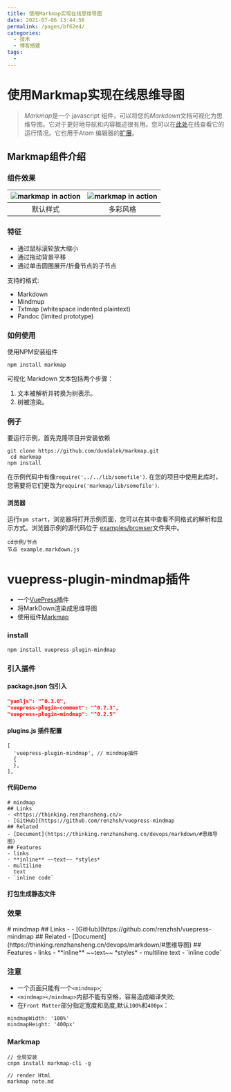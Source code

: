 ```yaml
---
title: 使用Markmap实现在线思维导图
date: 2021-07-06 13:44:56
permalink: /pages/bf62e4/
categories:
  - 技术
  - 博客搭建
tags:
  - 
---
```

# 使用**Markmap**实现在线思维导图

> *Markmap*是一个 javascript 组件，可以将您的*Markdown*文档可视化为思维导图。它对于更好地导航和内容概述很有用。您可以在[此处](http://kb.knomaton.org/multi-agent-systems/)在线查看它的运行情况。它也用于Atom 编辑器的[扩展](https://atom.io/packages/markdown-mindmap)。

## **Markmap**组件介绍

### 组件效果

| ![markmap in action](https://github.com/dundalek/markmap/raw/master/doc/img/mindmap-screenshot2.png) | ![markmap in action](https://github.com/dundalek/markmap/raw/master/doc/img/mindmap-screenshot1.png) |
| :----------------------------------------------------------: | :----------------------------------------------------------: |
|                           默认样式                           |                           多彩风格                           |

### 特征

- 通过鼠标滚轮放大缩小
- 通过拖动背景平移
- 通过单击圆圈展开/折叠节点的子节点

支持的格式:

- Markdown
- Mindmup
- Txtmap (whitespace indented plaintext)
- Pandoc (limited prototype)



### 如何使用

使用NPM安装组件

```
npm install markmap
```

可视化 Markdown 文本包括两个步骤：

1. 文本被解析并转换为树表示。
2. 树被渲染。



### 例子

要运行示例，首先克隆项目并安装依赖

```
git clone https://github.com/dundalek/markmap.git
 cd markmap 
npm install
```

在示例代码中有像`require('../../lib/somefile')`. 在您的项目中使用此库时，您需要将它们更改为`require('markmap/lib/somefile')`.

#### 浏览器

运行`npm start`，浏览器将打开示例页面，您可以在其中查看不同格式的解析和显示方式。浏览器示例的源代码位于 [examples/browser](https://github.com/dundalek/markmap/blob/master/examples/browser)文件夹中。

```
cd示例/节点
节点 example.markdown.js
```



# vuepress-plugin-mindmap插件

- 一个[VuePress](https://vuepress.vuejs.org/zh/plugin/)插件
- 将MarkDown渲染成思维导图
- 使用组件[Markmap](https://markmap.js.org/)



### install

```
npm install vuepress-plugin-mindmap
```

### 引入插件

#### package.json 包引入

```json
"yamljs": "^0.3.0",
"vuepress-plugin-comment": "^0.7.3",
"vuepress-plugin-mindmap": "^0.2.5"
```

#### plugins.js 插件配置

```
[
  'vuepress-plugin-mindmap', // mindmap插件
  {
  },
],
```

#### 代码Demo

```
# mindmap
## Links
- <https://thinking.renzhansheng.cn/>
- [GitHub](https://github.com/renzhsh/vuepress-mindmap
## Related
- [Document](https://thinking.renzhansheng.cn/devops/markdown/#思维导图)
## Features
- links
- **inline** ~~text~~ *styles*
- multiline
  text
- `inline code`
```

#### 打包生成静态文件

### 效果

<mindmap>
# mindmap
## Links
- <https://thinking.renzhansheng.cn/>
- [GitHub](https://github.com/renzhsh/vuepress-mindmap
## Related
- [Document](https://thinking.renzhansheng.cn/devops/markdown/#思维导图)
## Features
- links
- **inline** ~~text~~ *styles*
- multiline
  text
- `inline code`
</mindmap>



### 注意


- 一个页面只能有一个`<mindmap>`;
- `<mindmap></mindmap>`内部不能有空格，容易造成编译失败;
- 在`Front Matter`部分指定宽度和高度,默认`100%`和`400px`：

```
mindmapWidth: '100%'
mindmapHeight: '400px'
```

### Markmap

```
// 全局安装
cnpm install markmap-cli -g

// render Html
markmap note.md
```